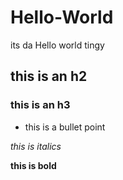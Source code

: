 # Hello-World
its da Hello world tingy

## this is an h2

### this is an h3

* this is a bullet point

*this is italics*

**this is bold**
